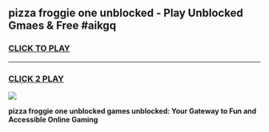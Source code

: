 
## pizza froggie one unblocked - Play Unblocked Gmaes & Free #aikgq
<h3>
<a href="https://news.freeplayer.one?title=pizza_froggie_one_unblocked&ref=24F">CLICK TO PLAY</a></h3>
<hr>

<h3>
<a href="https://news.freeplayer.one?title=pizza_froggie_one_unblocked&ref=24F">CLICK 2 PLAY</a>
  
</h3>

<a href="https://news.freeplayer.one?title=pizza_froggie_one_unblocked&ref=24F/"><img src="https://clearcache.store/games.png"></a>


**pizza froggie one unblocked games unblocked: Your Gateway to Fun and Accessible Online Gaming**
